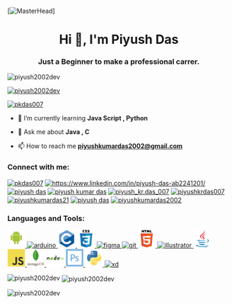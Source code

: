 [![MasterHead](https://www.linkedin.com/in/piyush-das-ab2241201/overlay/background-image)]
<h1 align="center">Hi 👋, I'm Piyush Das</h1>
<h3 align="center">Just a Beginner to make a professional carrer.</h3>

<p align="left"> <img src="https://komarev.com/ghpvc/?username=piyush2002dev&label=Profile%20views&color=0e75b6&style=flat" alt="piyush2002dev" /> </p>

<p align="left"> <a href="https://github.com/ryo-ma/github-profile-trophy"><img src="https://github-profile-trophy.vercel.app/?username=piyush2002dev" alt="piyush2002dev" /></a> </p>

<p align="left"> <a href="https://twitter.com/pkdas007" target="blank"><img src="https://img.shields.io/twitter/follow/pkdas007?logo=twitter&style=for-the-badge" alt="pkdas007" /></a> </p>

- 🌱 I’m currently learning **Java Script , Python**

- 💬 Ask me about **Java , C**

- 📫 How to reach me **piyushkumardas2002@gmail.com**

<h3 align="left">Connect with me:</h3>
<p align="left">
<a href="https://twitter.com/pkdas007" target="blank"><img align="center" src="https://raw.githubusercontent.com/rahuldkjain/github-profile-readme-generator/master/src/images/icons/Social/twitter.svg" alt="pkdas007" height="30" width="40" /></a>
<a href="https://linkedin.com/in/https://www.linkedin.com/in/piyush-das-ab2241201/" target="blank"><img align="center" src="https://raw.githubusercontent.com/rahuldkjain/github-profile-readme-generator/master/src/images/icons/Social/linked-in-alt.svg" alt="https://www.linkedin.com/in/piyush-das-ab2241201/" height="30" width="40" /></a>
<a href="https://stackoverflow.com/users/piyush das" target="blank"><img align="center" src="https://raw.githubusercontent.com/rahuldkjain/github-profile-readme-generator/master/src/images/icons/Social/stack-overflow.svg" alt="piyush das" height="30" width="40" /></a>
<a href="https://fb.com/piyush kumar das" target="blank"><img align="center" src="https://raw.githubusercontent.com/rahuldkjain/github-profile-readme-generator/master/src/images/icons/Social/facebook.svg" alt="piyush kumar das" height="30" width="40" /></a>
<a href="https://instagram.com/piyush_kr.das_007" target="blank"><img align="center" src="https://raw.githubusercontent.com/rahuldkjain/github-profile-readme-generator/master/src/images/icons/Social/instagram.svg" alt="piyush_kr.das_007" height="30" width="40" /></a>
<a href="https://www.codechef.com/users/piyushkrdas007" target="blank"><img align="center" src="https://cdn.jsdelivr.net/npm/simple-icons@3.1.0/icons/codechef.svg" alt="piyushkrdas007" height="30" width="40" /></a>
<a href="https://www.hackerrank.com/piyushkumardas21" target="blank"><img align="center" src="https://raw.githubusercontent.com/rahuldkjain/github-profile-readme-generator/master/src/images/icons/Social/hackerrank.svg" alt="piyushkumardas21" height="30" width="40" /></a>
<a href="https://www.hackerearth.com/piyush das" target="blank"><img align="center" src="https://raw.githubusercontent.com/rahuldkjain/github-profile-readme-generator/master/src/images/icons/Social/hackerearth.svg" alt="piyush das" height="30" width="40" /></a>
<a href="https://auth.geeksforgeeks.org/user/piyushkumardas2002" target="blank"><img align="center" src="https://raw.githubusercontent.com/rahuldkjain/github-profile-readme-generator/master/src/images/icons/Social/geeks-for-geeks.svg" alt="piyushkumardas2002" height="30" width="40" /></a>
</p>

<h3 align="left">Languages and Tools:</h3>
<p align="left"> <a href="https://developer.android.com" target="_blank" rel="noreferrer"> <img src="https://raw.githubusercontent.com/devicons/devicon/master/icons/android/android-original-wordmark.svg" alt="android" width="40" height="40"/> </a> <a href="https://www.arduino.cc/" target="_blank" rel="noreferrer"> <img src="https://cdn.worldvectorlogo.com/logos/arduino-1.svg" alt="arduino" width="40" height="40"/> </a> <a href="https://www.cprogramming.com/" target="_blank" rel="noreferrer"> <img src="https://raw.githubusercontent.com/devicons/devicon/master/icons/c/c-original.svg" alt="c" width="40" height="40"/> </a> <a href="https://www.w3schools.com/css/" target="_blank" rel="noreferrer"> <img src="https://raw.githubusercontent.com/devicons/devicon/master/icons/css3/css3-original-wordmark.svg" alt="css3" width="40" height="40"/> </a> <a href="https://www.figma.com/" target="_blank" rel="noreferrer"> <img src="https://www.vectorlogo.zone/logos/figma/figma-icon.svg" alt="figma" width="40" height="40"/> </a> <a href="https://git-scm.com/" target="_blank" rel="noreferrer"> <img src="https://www.vectorlogo.zone/logos/git-scm/git-scm-icon.svg" alt="git" width="40" height="40"/> </a> <a href="https://www.w3.org/html/" target="_blank" rel="noreferrer"> <img src="https://raw.githubusercontent.com/devicons/devicon/master/icons/html5/html5-original-wordmark.svg" alt="html5" width="40" height="40"/> </a> <a href="https://www.adobe.com/in/products/illustrator.html" target="_blank" rel="noreferrer"> <img src="https://www.vectorlogo.zone/logos/adobe_illustrator/adobe_illustrator-icon.svg" alt="illustrator" width="40" height="40"/> </a> <a href="https://www.java.com" target="_blank" rel="noreferrer"> <img src="https://raw.githubusercontent.com/devicons/devicon/master/icons/java/java-original.svg" alt="java" width="40" height="40"/> </a> <a href="https://developer.mozilla.org/en-US/docs/Web/JavaScript" target="_blank" rel="noreferrer"> <img src="https://raw.githubusercontent.com/devicons/devicon/master/icons/javascript/javascript-original.svg" alt="javascript" width="40" height="40"/> </a> <a href="https://www.mongodb.com/" target="_blank" rel="noreferrer"> <img src="https://raw.githubusercontent.com/devicons/devicon/master/icons/mongodb/mongodb-original-wordmark.svg" alt="mongodb" width="40" height="40"/> </a> <a href="https://nodejs.org" target="_blank" rel="noreferrer"> <img src="https://raw.githubusercontent.com/devicons/devicon/master/icons/nodejs/nodejs-original-wordmark.svg" alt="nodejs" width="40" height="40"/> </a> <a href="https://www.photoshop.com/en" target="_blank" rel="noreferrer"> <img src="https://raw.githubusercontent.com/devicons/devicon/master/icons/photoshop/photoshop-line.svg" alt="photoshop" width="40" height="40"/> </a> <a href="https://www.python.org" target="_blank" rel="noreferrer"> <img src="https://raw.githubusercontent.com/devicons/devicon/master/icons/python/python-original.svg" alt="python" width="40" height="40"/> </a> <a href="https://www.adobe.com/products/xd.html" target="_blank" rel="noreferrer"> <img src="https://cdn.worldvectorlogo.com/logos/adobe-xd.svg" alt="xd" width="40" height="40"/> </a> </p>

<p><img align="left" src="https://github-readme-stats.vercel.app/api/top-langs?username=piyush2002dev&show_icons=true&locale=en&layout=compact" alt="piyush2002dev" /></p>

<p>&nbsp;<img align="center" src="https://github-readme-stats.vercel.app/api?username=piyush2002dev&show_icons=true&locale=en" alt="piyush2002dev" /></p>

<p><img align="center" src="https://github-readme-streak-stats.herokuapp.com/?user=piyush2002dev&" alt="piyush2002dev" /></p>
